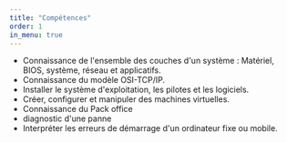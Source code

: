 ```yaml
---
title: "Compétences"
order: 1
in_menu: true
---
```

<section class="skills">
        <ul>
            <li>Connaissance de l'ensemble des couches d'un système : Matériel, BIOS, système, réseau et applicatifs.</li>
            <li>Connaissance du modèle OSI-TCP/IP.</li>
            <li>Installer le système d'exploitation, les pilotes et les logiciels.</li>
            <li>Créer, configurer et manipuler des machines virtuelles.</li>
            <li>Connaissance du Pack office</li>
            <li>diagnostic d'une panne</li>
            <li>Interpréter les erreurs de démarrage d'un ordinateur fixe ou mobile.</li>
        </ul>
    </section> 